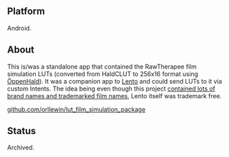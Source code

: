 ## Platform

Android.

## About

This is/was a standalone app that contained the RawTherapee film simulation LUTs (converted from HaldCLUT to 256x16 format using [ÖppenHald](ÖppenHald.md)). It was a companion app to [Lento](Lento.md) and could send LUTs to it via custom Intents. The idea being even though this project [contained lots of brand names and trademarked film names](https://github.com/orllewin/lut_film_simulation_package/tree/main/app/src/main/res/drawable-nodpi), Lento itself was trademark free.

[github.com/orllewin/lut_film_simulation_package](https://github.com/orllewin/lut_film_simulation_package)

## Status

Archived.
